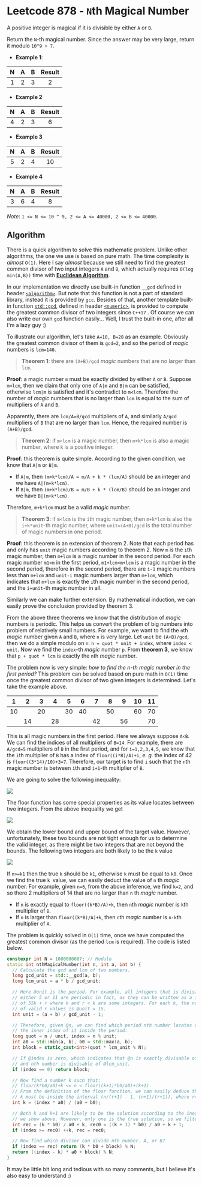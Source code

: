 # Leetcode 878 - `N`th Magical Number
A positive integer is magical if it is divisible by either `A` or `B`.

Return the `N`-th magical number.  Since the answer may be very large, return it modulo `10^9 + 7`.

- **Example 1**:

| **N** | **A** | **B** | **Result** |
| :---: | :---: | :---: | :--------: |
|   1   |   2   |   3   |     2      |

- **Example 2**

| **N** | **A** | **B** | **Result** |
| :---: | :---: | :---: | :--------: |
|   4   |   2   |   3   |     6      |

- **Example 3**

| **N** | **A** | **B** | **Result** |
| :---: | :---: | :---: | :--------: |
|   5   |   2   |   4   |     10     |

- **Example 4**

| **N** | **A** | **B** | **Result** |
| :---: | :---: | :---: | :--------: |
|   3   |   6   |   4   |     8      |

*Note*: `1 <= N <= 10 ^ 9, 2 <= A <= 40000, 2 <= B <= 40000`.

## Algorithm

There is a quick algorithm to solve this mathematic problem. Unlike other algorithms, the one we use is based on pure math. The time complexity is *almost* `O(1)`. Here I say *almost* because we still need to find the greatest common divisor of two input integers `A` and `B`, which actually requires `O(log min(A,B))` time with [**Euclidean Algorithm**](https://mathworld.wolfram.com/EuclideanAlgorithm.html).

In our implementation we directly use built-in function `__gcd` defined in header [`<algorithm>`](https://en.cppreference.com/w/cpp/header/algorithm). But note that this function is not a part of standard library, instead it is provided by `gcc`. Besides of that, another template built-in function [`std::gcd`](https://en.cppreference.com/w/cpp/numeric/gcd), defined in header [`<numeric>`](https://en.cppreference.com/w/cpp/header/numeric), is provided to compute the greatest common divisor of two integers since `C++17` . Of course we can also write our own `gcd` function easily... Well, I trust the built-in one, after all I'm a lazy guy :)

To illustrate our algorithm, let's take `A=10, B=28` as an example. Obviously the greatest common divisor of them is `gcd=2`, and so the period of *magic* numbers is `lcm=140`.

> **Theorem 1**: there are `(A+B)/gcd` *magic* numbers that are no larger than `lcm`.

**Proof**: a magic number `m` must be exactly divided by either `A` or `B`. Suppose `m<lcm`, then we claim that only one of `A|m` and `B|m` can be satisfied, otherwise `lcm|m` is satisfied and it's contradict to `m<lcm`. Therefore the number of *magic* numbers that is no larger than `lcm` is equal to the sum of multipliers of `A` and `B`.

Apparently, there are `lcm/A=B/gcd` multipliers of `A`, and similarly `A/gcd` multipliers of `B` that are no larger than `lcm`. Hence, the required number is `(A+B)/gcd`.

>**Theorem 2**: if `m<lcm` is a magic number, then `m+k*lcm` is also a magic number, where `k` is a positive integer. 

**Proof**: this theorem is quite simple. According to the given condition, we know that `A|m` or `B|m`.

- If `A|m`, then `(m+k*lcm)/A = m/A + k * (lcm/A)` should be an integer and we have `A|(m+k*lcm)`.
- If `B|m`, then `(m+k*lcm)/B = m/B + k * (lcm/B)` should be an integer and we have `B|(m+k*lcm)`.

Therefore, `m+k*lcm` must be a valid *magic* number.

>**Theorem 3**: if `m<lcm` is the `i`th magic number, then `m+k*lcm` is also the `i+k*unit`-th magic number, where `unit=(A+B)/gcd` is the total number of magic numbers in one period. 

**Proof**: this theorem is an extension of theorem 2. Note that each period has and only has `unit` magic numbers according to theorem 2. Now `m` is the `i`th magic number, then `m+lcm` is a magic number in the second period. For each magic number `m1<m` in the first period, `m1+lcm<m+lcm` is a magic number in the second period, therefore in the second period, there are `i-1` magic numbers less than `m+lcm` and `unit-i` magic numbers larger than `m+lcm`, which indicates that `m+lcm` is exactly the `i`th magic number in the second period, and the `i+unit`-th magic number in all.

Similarly we can make further extension. By mathematical induction, we can easily prove the conclusion provided by theorem 3.

From the above three theorems we know that the distribution of *magic* numbers is periodic. This helps us convert the problem of big numbers into problem of relatively small numbers. For example, we want to find the `n`th *magic* number given `A` and `B`, where `n` is very large. Let `unit` be `(A+B)/gcd`, then we do a simple modulo on `n`: `n = quot * unit + index`, where `index < unit`. Now we find the `index`-th *magic* number `p`. From **theorem 3**, we know that `p + quot * lcm` is exactly the `n`th *magic* number.

The problem now is very simple: *how to find the n-th magic number in the first period?*  This problem can be solved based on pure math in `O(1)` time once the greatest common divisor of two given integers is determined. Let's take the example above.

| 1 | 2 | 3 | 4 | 5 | 6 | 7 | 8 | 9 | 10 | 11 |
| ---- | ---- | ---- | ---- | ---- | ---- | ---- | ---- | ---- | ---- | ---- |
| 10   |    | 20   |    | 30   | 40   |    | 50   |    | 60   | 70   |
|      | 14 |  | 28 |      |      | 42 |      | 56 |      | 70 |

This is all magic numbers in the first period. Here we always suppose `A<B`. We can find the indices of all multipliers of `B=14`. For example, there are `A/gcd=5` multipliers of `B` in the first period, and for `i=1,2,3,4,5`, we know that the `i`th multiplier of `B` has a index of `floor((i*B)/A)+i`, *e. g.* the index of 42 is `floor((3*14)/10)+3=7`. Therefore, our target is to find `i` such that the `n`th magic number is between `i`th and `i+1`-th multiplier of `B`.

We are going to solve the following inequality:

![](http://latex.codecogs.com/gif.latex?\left\lfloor\frac{kB}{A}\right\rfloor+k\leq{}n<\left\lfloor\frac{(k+1)B}{A}\right\rfloor+k+1)

The floor function has some special properties as its value locates between two integers. From the above inequality we get

![](http://latex.codecogs.com/gif.latex?\frac{nA}{A+B}-1<k<\frac{(n+1)A}{A+B})

We obtain the lower bound and upper bound of the target value. However, unfortunately, these two bounds are not tight enough for us to determine the valid integer, as there might be two integers that are not beyond the bounds. The following two integers are both likely to be the `k` value

![](http://latex.codecogs.com/gif.latex?k_0=\left\lfloor\frac{nA}{A+B}\right\rfloor,k_1=\left\lfloor\frac{nA}{A+B}\right\rfloor+1)

If `n>=k1` then the true `k` should be `k1`, otherwise `k` must be equal to `k0`. Once we find the true `k `value, we can easily deduct the value of `n` th *magic* number. For example, given `n=6`, from the above inference, we find `k=2`, and so there 2 multipliers of 14 that are no larger than `n` th *magic* number.

- If `n` is exactly equal to `floor((k*B)/A)+k`, then `n`th *magic* number is `k`th multiplier of `B`.
- If `n` is larger than `floor((k*B)/A)+k`, then `n`th *magic* number is `n-k`th multiplier of `A`.

The problem is quickly solved in `O(1)` time, once we have computed the greatest common divisor (as the period `lcm` is required). The code is listed below.

```c++
constexpr int N = 1000000007; // Modulo
static int nthMagicalNumber(int n, int a, int b) {
  // Calculate the gcd and lcm of two numbers.
  long gcd_unit = std::__gcd(a, b);
  long lcm_unit = a * b / gcd_unit;

  // Here @unit is the period. For example, all integers that is divisable by
  // either 5 or 11 are periodic in fact, as they can be written as a format
  // of 55k + r where k and r < k are some integers. For each k, the number
  // of valid r values is @unit = 15.
  int unit = (a + b) / gcd_unit - 1;

  // Therefore, given @n, we can find which period nth number locates at, and
  // the inner index of it inside the period.
  long quot = n / unit, index = n % unit;
  int a0 = std::min(a, b), b0 = std::max(a, b);
  int block = static_cast<int>(quot * lcm_unit % N);

  // If @index is zero, which indicates that @n is exactly divisable of @unit
  // and nth number is divisable of @lcm_unit.
  if (index == 0) return block;

  // Now find a number k such that:
  // floor(k*b0/a0)+k <= n < floor((k+1)*b0/a0)+(k+1).
  // From the definition of the floor function, we can easily deduce that
  // k must be inside the interval (n/(r+1) - 1, (n+1)/(r+1)), where r=b0/a0.
  int k = (index * a0) / (a0 + b0);

  // Both k and k+1 are likely to be the solution according to the inequality
  // we show above. However, only one is the true solution, so we filter one.
  int rec = (k * b0) / a0 + k, rec0 = ((k + 1) * b0) / a0 + k + 1;
  if (index >= rec0) ++k, rec = rec0;

  // Now find which divisor can divide nth number. A, or B?
  if (index == rec) return (k * b0 + block) % N;
  return ((index - k) * a0 + block) % N;
}
```

It may be little bit long and tedious with so many comments, but I believe it's also easy to understand :) 
